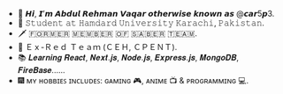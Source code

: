 - 👋 𝙃𝙞, 𝙄’𝙢 𝘼𝙗𝙙𝙪𝙡 𝙍𝙚𝙝𝙢𝙖𝙣 𝙑𝙖𝙦𝙖𝙧 𝙤𝙩𝙝𝙚𝙧𝙬𝙞𝙨𝙚 𝙠𝙣𝙤𝙬𝙣 𝙖𝙨 @𝙘𝙖𝙧5𝙥3.
- 🏫 𝚂𝚝𝚞𝚍𝚎𝚗𝚝 𝚊𝚝 𝙷𝚊𝚖𝚍𝚊𝚛𝚍 𝚄𝚗𝚒𝚟𝚎𝚛𝚜𝚒𝚝𝚢 𝙺𝚊𝚛𝚊𝚌𝚑𝚒, 𝙿𝚊𝚔𝚒𝚜𝚝𝚊𝚗.
- 🗡️ ​🇫​​🇴​​🇷​​🇲​​🇪​​🇷​ ​🇲​​🇪​​🇲​​🇧​​🇪​​🇷​ ​🇴​​🇫​ ​🇸​​🇦​​🇧​​🇪​​🇷​ ​🇹​​🇪​​🇦​​🇲​.
- 🔴 Ｅｘ-Ｒｅｄ Ｔｅａｍ (ＣＥＨ, ＣＰＥＮＴ).
- 📚 𝑳𝒆𝒂𝒓𝒏𝒊𝒏𝒈 𝑹𝒆𝒂𝒄𝒕, 𝑵𝒆𝒙𝒕.𝒋𝒔, 𝑵𝒐𝒅𝒆.𝒋𝒔, 𝑬𝒙𝒑𝒓𝒆𝒔𝒔.𝒋𝒔, 𝑴𝒐𝒏𝒈𝒐𝑫𝑩, 𝑭𝒊𝒓𝒆𝑩𝒂𝒔𝒆......
- 🎆 ᴍʏ ʜᴏʙʙɪᴇꜱ ɪɴᴄʟᴜᴅᴇꜱ: ɢᴀᴍɪɴɢ 🎮, ᴀɴɪᴍᴇ 📺 & ᴘʀᴏɢʀᴀᴍᴍɪɴɢ 💻.

<!---
car5p3/car5p3 is a ✨ special ✨ repository because its `README.md` (this file) appears on your GitHub profile.
You can click the Preview link to take a look at your changes.
--->
